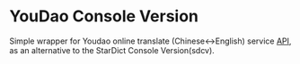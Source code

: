 # YouDao Console Version

Simple wrapper for Youdao online translate (Chinese<->English) service [API](http://fanyi.youdao.com/openapi?path=data-mode), as an alternative to the StarDict Console Version(sdcv).
